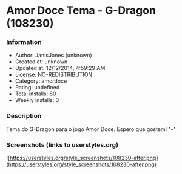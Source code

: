 # Amor Doce Tema - G-Dragon (108230)

### Information
- Author: JanisJones (unknown)
- Created at: unknown
- Updated at: 12/12/2014, 4:59:29 AM
- License: NO-REDISTRIBUTION
- Category: amordoce
- Rating: undefined
- Total installs: 80
- Weekly installs: 0


### Description
Tema do G-Dragon para o jogo Amor Doce. Espero que gostem! ^-^


### Screenshots (links to userstyles.org)
![https://userstyles.org/style_screenshots/108230-after.png](https://userstyles.org/style_screenshots/108230-after.png)


